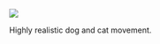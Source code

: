 ![](https://db-feed.s3.amazonaws.com/legacy/math-1510197850446.gif)

Highly realistic dog and cat movement.
